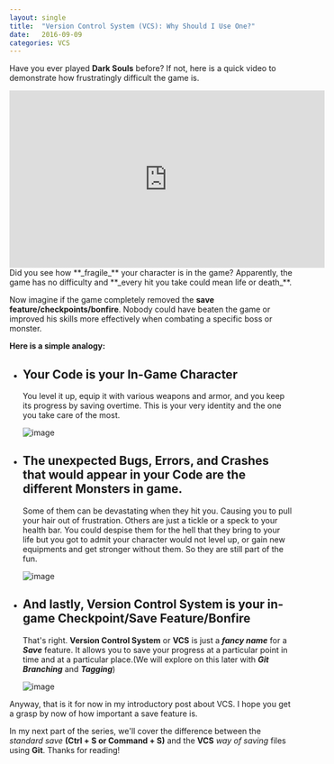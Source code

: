 ```yaml
---
layout: single
title:  "Version Control System (VCS): Why Should I Use One?"
date:   2016-09-09
categories: VCS
---
```


Have you ever played **Dark Souls** before? If not, here is a quick video to demonstrate how frustratingly difficult the game is.

<iframe width="560" height="315" src="https://www.youtube.com/embed/lN-rVlMIJZs" frameborder="0" allowfullscreen></iframe>

<br>
Did you see how **_fragile_** your character is in the game? Apparently, the game has no difficulty and **_every hit you take could mean life or death_**.

Now imagine if the game completely removed the **save feature/checkpoints/bonfire**. Nobody could have beaten the game or improved his skills more effectively when combating  a specific boss or monster.

**Here is a simple analogy:**

- ## Your Code is your In-Game Character

	You level it up, equip it with various weapons and armor, and you keep its progress by saving overtime. This is your very identity and the one you take care of the most.

  ![image](https://i.kinja-img.com/gawker-media/image/upload/s--JB-uZDKp--/c_scale,fl_progressive,q_80,w_800/dbhptxtpad0x2cbuel9s.png)

- ## The unexpected Bugs, Errors, and Crashes that would appear in your Code are the different Monsters in game.

	Some of them can be devastating when they hit you. Causing you to pull your hair out of frustration. Others are just a tickle or a speck to your health bar. You could despise them for the hell that they bring to your life but you got to admit your character would not level up, or gain new equipments and get stronger without them. So they are still part of the fun.

  ![image](https://i.kinja-img.com/gawker-media/image/upload/sikcvngans2bjemejy6r.jpg)

- ## And lastly, Version Control System is your in-game Checkpoint/Save Feature/Bonfire

	That's right. **Version Control System** or **VCS** is just a **_fancy name_** for a **_Save_** feature. It allows you to save your progress at a particular point in time and at a particular place.(We will explore on this later with **_Git Branching_** and **_Tagging_**)

  ![image](http://i.playground.ru/i/65/64/91/00/blog/content/04igliq6.jpg)

Anyway, that is it for now in my introductory post about VCS. I hope you get a grasp by now of how important a save feature is.

In my next part of the series, we'll cover the difference between the *standard save* **(Ctrl + S or Command + S)** and the **VCS** *way of saving* files using **Git**. Thanks for reading!
